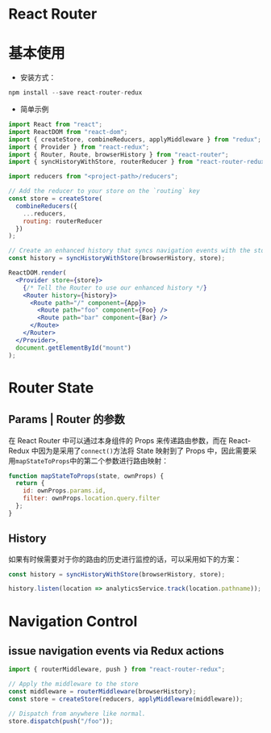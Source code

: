 # React Router

# 基本使用

- 安装方式：

```jsx
npm install --save react-router-redux
```

- 简单示例

```jsx
import React from "react";
import ReactDOM from "react-dom";
import { createStore, combineReducers, applyMiddleware } from "redux";
import { Provider } from "react-redux";
import { Router, Route, browserHistory } from "react-router";
import { syncHistoryWithStore, routerReducer } from "react-router-redux";

import reducers from "<project-path>/reducers";

// Add the reducer to your store on the `routing` key
const store = createStore(
  combineReducers({
    ...reducers,
    routing: routerReducer
  })
);

// Create an enhanced history that syncs navigation events with the store
const history = syncHistoryWithStore(browserHistory, store);

ReactDOM.render(
  <Provider store={store}>
    {/* Tell the Router to use our enhanced history */}
    <Router history={history}>
      <Route path="/" component={App}>
        <Route path="foo" component={Foo} />
        <Route path="bar" component={Bar} />
      </Route>
    </Router>
  </Provider>,
  document.getElementById("mount")
);
```

# Router State

## Params | Router 的参数

在 React Router 中可以通过本身组件的 Props 来传递路由参数，而在 React-Redux 中因为是采用了`connect()`方法将 State 映射到了 Props 中，因此需要采用`mapStateToProps`中的第二个参数进行路由映射：

```js
function mapStateToProps(state, ownProps) {
  return {
    id: ownProps.params.id,
    filter: ownProps.location.query.filter
  };
}
```

## History

如果有时候需要对于你的路由的历史进行监控的话，可以采用如下的方案：

```js
const history = syncHistoryWithStore(browserHistory, store);

history.listen(location => analyticsService.track(location.pathname));
```

# Navigation Control

## issue navigation events via Redux actions

```js
import { routerMiddleware, push } from "react-router-redux";

// Apply the middleware to the store
const middleware = routerMiddleware(browserHistory);
const store = createStore(reducers, applyMiddleware(middleware));

// Dispatch from anywhere like normal.
store.dispatch(push("/foo"));
```
